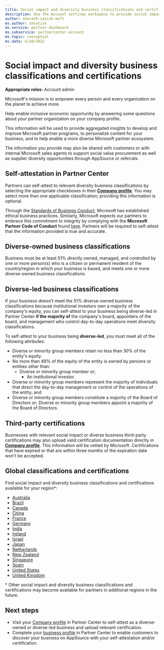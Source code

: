 ```yaml
---
title: Social impact and diversity business classifications and certifications
description: Use the Account settings workspace to provide social impact and diversity business classifications and certifications in Partner Center.
author: sharath-satish-msft
ms.author: shsatish
ms.service: partner-dashboard
ms.subservice: partnercenter-account
ms.topic: conceptual
ms.date: 6/20/2022
---
```


# Social impact and diversity business classifications and certifications

**Appropriate roles:** Account admin

Microsoft's mission is to empower every person and every organization on the planet to achieve more.

Help enable inclusive economic opportunity by answering some questions about your partner organization on your company profile.

This information will be used to provide aggregated insights to develop and improve Microsoft partner programs, to personalize content for your business, and to help enable a more diverse Microsoft partner ecosystem.

The information you provide may also be shared with customers or with internal Microsoft sales agents to support social value procurement as well as supplier diversity opportunities through AppSource or referrals.

## Self-attestation in Partner Center

Partners can self-attest to relevant diversity business classifications by selecting the appropriate checkboxes in their [**Company profile**](https://partner.microsoft.com/dashboard/account/v3/companyprofile). You may select more than one applicable classification; providing this information is optional.

Through the [Standards of Business Conduct](https://www.microsoft.com/legal/compliance/default.aspx), Microsoft has established ethical business practices. Similarly, Microsoft expects our partners to embrace this commitment to integrity by complying with the **Microsoft Partner Code of Conduct** found [here](https://www.microsoft.com/legal/compliance/anticorruption/trustworthy-representatives). Partners will be required to self-attest that the information provided is true and accurate.

## Diverse-owned business classifications

Business must be at least 51% directly owned, managed, and controlled by one or more person(s) who is a citizen or permanent resident of the country/region in which your business is based, and meets one or more diverse-owned business classifications.

## Diverse-led business classifications

If your business doesn't meet the 51% diverse-owned business classifications because institutional investors own a majority of the company's equity, you can self-attest to your business being diverse-led in Partner Center **if the majority of** the company's board, appointers of the board, and management who control day-to-day operations meet diversity classifications.

To self-attest to your business being **diverse-led**, you must meet all of the following attributes:

- Diverse or minority group members retain no less than 30% of the entity's equity.
- No more than 49% of the equity of the entity is owned by persons or entities other than:
  - Diverse or minority group member or;
    - An institutional investor.
- Diverse or minority group members represent the majority of individuals that direct the day-to-day management or control of the operations of the entity; and
- Diverse or minority group members constitute a majority of the Board of Directors or; Diverse or minority group members appoint a majority of the Board of Directors.

## Third-party certifications

Businesses with relevant social impact or diverse business third-party certifications may also upload valid certification documentation directly in [**Company profile**](https://partner.microsoft.com/dashboard/account/v3/companyprofile). This information will be vetted by Microsoft. Certifications that have expired or that are within three months of the expiration date won't be accepted.

## Global classifications and certifications

Find social impact and diversity business classifications and certifications available for your region\*:

- [Australia](./diversity-business-australia.md)
- [Brazil](./diversity-business-additional.md)
- [Canada](./diversity-business-canada.md)
- [China](./diversity-business-additional.md)
- [France](./diversity-business-additional.md)
- [Germany](./diversity-business-additional.md)
- [India](./diversity-business-additional.md)
- [Ireland](./diversity-business-additional.md)
- [Israel](./diversity-business-additional.md)
- [Japan](./diversity-business-additional.md)
- [Netherlands](./diversity-business-additional.md)
- [New Zealand](./diversity-business-nz.md)
- [Singapore](./diversity-business-additional.md)
- [Spain](./diversity-business-additional.md)
- [United States](./diversity-business-us.md)
- [United Kingdom](./diversity-business-uk.md)

\* Other social impact and diversity business classifications and certifications may become available for partners in additional regions in the future.

## Next steps

- Visit your [Company profile](https://partner.microsoft.com/dashboard/account/v3/companyprofile) in Partner Center to self-attest as a diverse-owned or diverse-led business and upload relevant certification.
- Complete your [business profile](./create-a-marketing-profile.md) in Partner Center to enable customers to discover your business on AppSource with your self-attestation and/or certification.

